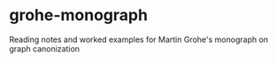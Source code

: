 grohe-monograph
===============

Reading notes and worked examples for Martin Grohe's monograph on graph canonization